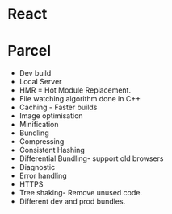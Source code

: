 # React

# Parcel

- Dev build
- Local Server
- HMR = Hot Module Replacement.
- File watching algorithm done in C++
- Caching - Faster builds
- Image optimisation
- Minification
- Bundling
- Compressing
- Consistent Hashing
- Differential Bundling- support old browsers
- Diagnostic
- Error handling
- HTTPS
- Tree shaking- Remove unused code.
- Different dev and prod bundles.

